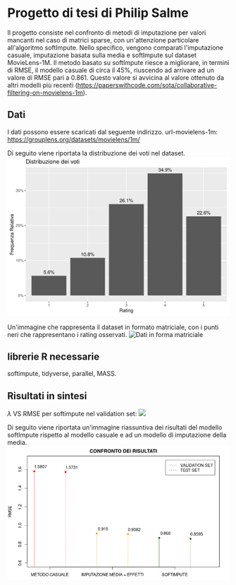 # Progetto di tesi di Philip Salme
Il progetto consiste nel confronto di metodi di imputazione per valori mancanti nel caso di matrici sparse, con un'attenzione particolare all'algoritmo softImpute. Nello specifico, vengono comparati l'imputazione casuale, imputazione basata sulla media e softImpute sul dataset MovieLens-1M. Il metodo basato su softImpute riesce a migliorare, in termini di RMSE, il modello casuale di circa il 45%, riuscendo ad arrivare ad un valore di RMSE pari a 0.861. Questo valore si avvicina al valore ottenuto da altri modelli più recenti (https://paperswithcode.com/sota/collaborative-filtering-on-movielens-1m).


## Dati
I dati possono essere scaricati dal seguente indirizzo.
url-movielens-1m: https://grouplens.org/datasets/movielens/1m/

Di seguito viene riportata la distribuzione dei voti nel dataset.
![distribuzione rating](distribuzione_rating.png)

Un'immagine che rappresenta il dataset in formato matriciale, con i punti neri che rappresentano i rating osservati.
![Dati in forma matriciale](sparsità.png)

## librerie R necessarie
softimpute, tidyverse, parallel, MASS.

## Risultati in sintesi
$\lambda$ VS RMSE per softimpute nel validation set:
![](s1_1.png)

Di seguito viene riportata un'immagine riassuntiva dei risultati del modello softImpute rispetto al modello casuale e ad un modello di imputazione della media.
![](confronto1.png)

